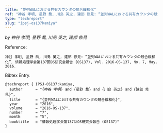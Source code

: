 ```yaml
---
title: "並列WALにおける共有カウンタの競合緩和化"
ref: "神谷 孝明, 星野 喬, 川島 英之, 建部 修見: “並列WALにおける共有カウンタの競合緩和化”, 情報処理学会第137回OS研究会報告 (OS137), Vol. 2016-OS-137, No. 7, May. 2016."
type: "techreport"
slug: "ipsj-os137kamiya"
---
```


_by 神谷 孝明, 星野 喬, 川島 英之, 建部 修見_

Reference:

```
神谷 孝明, 星野 喬, 川島 英之, 建部 修見: “並列WALにおける共有カウンタの競合緩和化”, 情報処理学会第137回OS研究会報告 (OS137), Vol. 2016-OS-137, No. 7, May. 2016.
```

Bibtex Entry:

```
@techreport { IPSJ-OS137:kamiya,
  author      = "{神谷 孝明} and {星野 喬} and {川島 英之} and {建部 修見}",
  title       = "{並列WALにおける共有カウンタの競合緩和化}",
  year        = "2016",
  volume      = "2016-OS-137",
  number      = "7",
  month       = "5",
  booktitle   = "情報処理学会第137回OS研究会報告 (OS137)"
}
```
